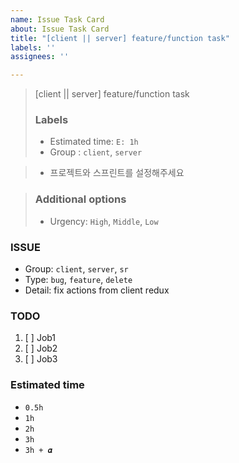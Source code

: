```yaml
---
name: Issue Task Card
about: Issue Task Card
title: "[client || server] feature/function task"
labels: ''
assignees: ''

---
```


> [client || server] feature/function task  
> ### Labels
> - Estimated time: `E: 1h`
> - Group : `client`, `server`  

> - 프로젝트와 스프린트를 설정해주세요

> ### Additional options
> - Urgency: `High`, `Middle`, `Low`  

### ISSUE
- Group:  `client`, `server`, `sr`
- Type: `bug`, `feature`, `delete`
- Detail: fix actions from client redux

### TODO
1. [ ] Job1
2. [ ] Job2
3. [ ] Job3

### Estimated time
- `0.5h`
- `1h`
- `2h`
- `3h`
- `3h + 𝜶`
